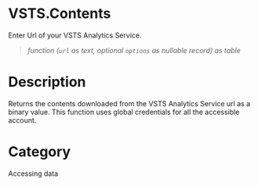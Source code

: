 ﻿# VSTS.Contents
Enter Url of your VSTS Analytics Service.
> _function (<code>url</code> as text, optional <code>options</code> as nullable record) as table_
# Description 
Returns the contents downloaded from the VSTS Analytics Service url as a binary value. This function uses global credentials for all the accessible account.

# Category 
Accessing data
